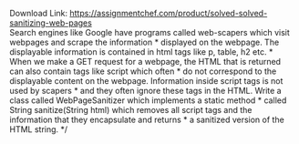 Download Link: https://assignmentchef.com/product/solved-solved-sanitizing-web-pages
<br>
Search engines like Google have programs called web-scapers which visit webpages and scrape the information * displayed on the webpage. The displayable information is contained in html tags like p, table, h2 etc. * When we make a GET request for a webpage, the HTML that is returned can also contain tags like script which often * do not correspond to the displayable content on the webpage. Information inside script tags is not used by scapers * and they often ignore these tags in the HTML. Write a class called WebPageSanitizer which implements a static method * called String sanitize(String html) which removes all script tags and the information that they encapsulate and returns * a sanitized version of the HTML string. */